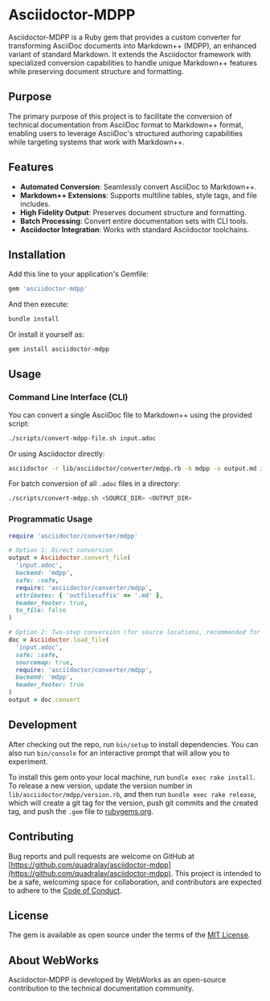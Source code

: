 # Asciidoctor-MDPP

Asciidoctor-MDPP is a Ruby gem that provides a custom converter for transforming AsciiDoc documents into Markdown++ (MDPP), an enhanced variant of standard Markdown. It extends the Asciidoctor framework with specialized conversion capabilities to handle unique Markdown++ features while preserving document structure and formatting.

## Purpose

The primary purpose of this project is to facilitate the conversion of technical documentation from AsciiDoc format to Markdown++ format, enabling users to leverage AsciiDoc's structured authoring capabilities while targeting systems that work with Markdown++.

## Features

*   **Automated Conversion**: Seamlessly convert AsciiDoc to Markdown++.
*   **Markdown++ Extensions**: Supports multiline tables, style tags, and file includes.
*   **High Fidelity Output**: Preserves document structure and formatting.
*   **Batch Processing**: Convert entire documentation sets with CLI tools.
*   **Asciidoctor Integration**: Works with standard Asciidoctor toolchains.

## Installation

Add this line to your application's Gemfile:

```ruby
gem 'asciidoctor-mdpp'
```

And then execute:

```bash
bundle install
```

Or install it yourself as:

```bash
gem install asciidoctor-mdpp
```

## Usage

### Command Line Interface (CLI)

You can convert a single AsciiDoc file to Markdown++ using the provided script:

```bash
./scripts/convert-mdpp-file.sh input.adoc
```

Or using Asciidoctor directly:

```bash
asciidoctor -r lib/asciidoctor/converter/mdpp.rb -b mdpp -o output.md input.adoc
```

For batch conversion of all `.adoc` files in a directory:

```bash
./scripts/convert-mdpp.sh <SOURCE_DIR> <OUTPUT_DIR>
```

### Programmatic Usage

```ruby
require 'asciidoctor/converter/mdpp'

# Option 1: Direct conversion
output = Asciidoctor.convert_file(
  'input.adoc',
  backend: 'mdpp',
  safe: :safe,
  require: 'asciidoctor/converter/mdpp',
  attributes: { 'outfilesuffix' => '.md' },
  header_footer: true,
  to_file: false
)

# Option 2: Two-step conversion (for source locations, recommended for complex docs)
doc = Asciidoctor.load_file(
  'input.adoc',
  safe: :safe,
  sourcemap: true,
  require: 'asciidoctor/converter/mdpp',
  backend: 'mdpp',
  header_footer: true
)
output = doc.convert
```

## Development

After checking out the repo, run `bin/setup` to install dependencies. You can also run `bin/console` for an interactive prompt that will allow you to experiment.

To install this gem onto your local machine, run `bundle exec rake install`. To release a new version, update the version number in `lib/asciidoctor/mdpp/version.rb`, and then run `bundle exec rake release`, which will create a git tag for the version, push git commits and the created tag, and push the `.gem` file to [rubygems.org](https://rubygems.org).

## Contributing

Bug reports and pull requests are welcome on GitHub at [https://github.com/quadralay/asciidoctor-mdpp](https://github.com/quadralay/asciidoctor-mdpp). This project is intended to be a safe, welcoming space for collaboration, and contributors are expected to adhere to the [Code of Conduct](CODE_OF_CONDUCT.md).

## License

The gem is available as open source under the terms of the [MIT License](https://opensource.org/licenses/MIT).

## About WebWorks

Asciidoctor-MDPP is developed by WebWorks as an open-source contribution to the technical documentation community.
